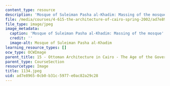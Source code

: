 ```yaml
---
content_type: resource
description: 'Mosque of Suleiman Pasha al-Khadim: Massing of the mosque''s volumes.'
file: /media/courses/4-615-the-architecture-of-cairo-spring-2002/ad7e89650cb0b31c5977e0ac82a29c28_1134.jpeg
file_type: image/jpeg
image_metadata:
  caption: 'Mosque of Suleiman Pasha al-Khadim: Massing of the mosque''s volumes.'
  credit: ''
  image-alt: Mosque of Suleiman Pasha al-Khadim
learning_resource_types: []
ocw_type: OCWImage
parent_title: 15 - Ottoman Architecture in Cairo - The Age of the Governors
parent_type: CourseSection
resourcetype: Image
title: 1134.jpeg
uid: ad7e8965-0cb0-b31c-5977-e0ac82a29c28
---
```

